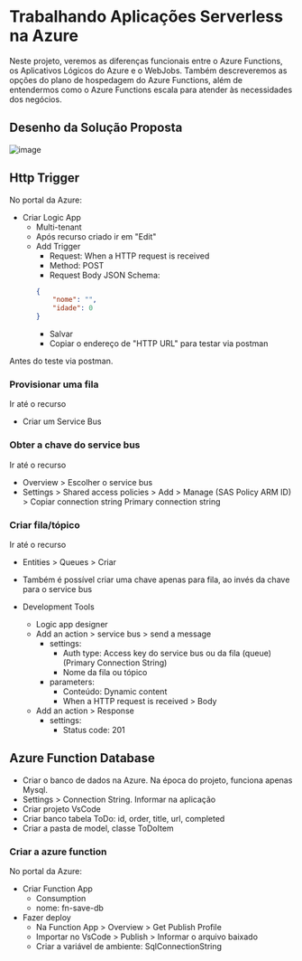 # Trabalhando Aplicações Serverless na Azure
Neste projeto, veremos as diferenças funcionais entre o Azure Functions, os Aplicativos Lógicos do Azure e o WebJobs. Também descreveremos as opções do plano de hospedagem do Azure Functions, além de entendermos como o Azure Functions escala para atender às necessidades dos negócios.



## Desenho da Solução Proposta
![image](source/DesenhoSolucao.png)


## Http Trigger
No portal da Azure:
- Criar Logic App
    - Multi-tenant
    - Após recurso criado ir em "Edit"
    - Add Trigger
        - Request: When a HTTP request is received
        - Method: POST
        - Request Body JSON Schema:
        ```json
        {
            "nome": "",
            "idade": 0
        }
        ```
        - Salvar
        - Copiar o endereço de "HTTP URL" para testar via postman

Antes do teste via postman.

### Provisionar uma fila
Ir até o recurso
- Criar um Service Bus

### Obter a chave do service bus
Ir até o recurso
- Overview > Escolher o service bus
- Settings > Shared access policies > Add > Manage (SAS Policy ARM ID) > Copiar connection string Primary connection string

### Criar fila/tópico
Ir até o recurso
- Entities > Queues > Criar
- Também é possível criar uma chave apenas para fila, ao invés da chave para o service bus

- Development Tools
    - Logic app designer
    - Add an action > service bus > send a message
        - settings:
            - Auth type: Access key do service bus ou da fila (queue) (Primary Connection String)
            - Nome da fila ou tópico
        - parameters:
            - Conteúdo: Dynamic content
            - When a HTTP request is received > Body
    - Add an action > Response
        - settings:
            - Status code: 201

## Azure Function Database
- Criar o banco de dados na Azure. Na época do projeto, funciona apenas Mysql.
- Settings > Connection String. Informar na aplicação
- Criar projeto VsCode
- Criar banco tabela ToDo: id, order, title, url, completed
- Criar a pasta de model, classe ToDoItem

### Criar a azure function
No portal da Azure:
- Criar Function App
    - Consumption
    - nome: fn-save-db
- Fazer deploy
    - Na Function App > Overview > Get Publish Profile
    - Importar no VsCode > Publish > Informar o arquivo baixado
    - Criar a variável de ambiente: SqlConnectionString
